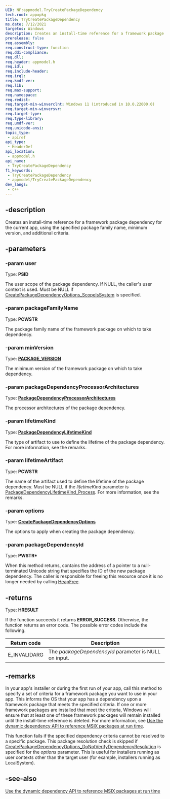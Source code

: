 ```yaml
---
UID: NF:appmodel.TryCreatePackageDependency
tech.root: appxpkg
title: TryCreatePackageDependency
ms.date: 7/12/2021
targetos: Windows
description: Creates an install-time reference for a framework package dependency for the current app, using the specified package family name, minimum version, and additional criteria.
prerelease: false
req.assembly: 
req.construct-type: function
req.ddi-compliance: 
req.dll: 
req.header: appmodel.h
req.idl: 
req.include-header: 
req.irql: 
req.kmdf-ver: 
req.lib: 
req.max-support: 
req.namespace: 
req.redist: 
req.target-min-winverclnt: Windows 11 (introduced in 10.0.22000.0)
req.target-min-winversvr: 
req.target-type: 
req.type-library: 
req.umdf-ver: 
req.unicode-ansi: 
topic_type:
 - apiref
api_type:
 - HeaderDef
api_location:
 - appmodel.h
api_name:
 - TryCreatePackageDependency
f1_keywords:
 - TryCreatePackageDependency
 - appmodel/TryCreatePackageDependency
dev_langs:
 - c++
---
```


## -description

Creates an install-time reference for a framework package dependency for the current app, using the specified package family name, minimum version, and additional criteria.

## -parameters

### -param user

Type: <b>PSID</b>

The user scope of the package dependency. If NULL, the caller's user context is used. Must be NULL if [CreatePackageDependencyOptions_ScopeIsSystem](ne-appmodel-createpackagedependencyoptions.md) is specified.

### -param packageFamilyName

Type: <b>PCWSTR</b>

The package family name of the framework package on which to take dependency.

### -param minVersion

Type: <b><a href="/windows/desktop/api/appmodel/ns-appmodel-package_version">PACKAGE_VERSION</a></b>

The minimum version of the framework package on which to take dependency.

### -param packageDependencyProcessorArchitectures

Type: <b><a href="ne-appmodel-packagedependencyprocessorarchitectures.md">PackageDependencyProcessorArchitectures</a></b>

The processor architectures of the package dependency.

### -param lifetimeKind

Type: <b><a href="ne-appmodel-packagedependencylifetimekind.md">PackageDependencyLifetimeKind</a></b>

The type of artifact to use to define the lifetime of the package dependency. For more information, see the remarks.

### -param lifetimeArtifact

Type: <b>PCWSTR</b>

The name of the artifact used to define the lifetime of the package dependency. Must be NULL if the *lifetimeKind* parameter is [PackageDependencyLifetimeKind_Process](ne-appmodel-packagedependencylifetimekind.md). For more information, see the remarks.

### -param options

Type: <b><a href="ne-appmodel-createpackagedependencyoptions.md">CreatePackageDependencyOptions</a></b>

The options to apply when creating the package dependency.

### -param packageDependencyId

Type: <b>PWSTR*</b>

When this method returns, contains the address of a pointer to a null-terminated Unicode string that specifies the ID of the new package dependency. The caller is responsible for freeing this resource once it is no longer needed by calling [HeapFree](/windows/win32/api/heapapi/nf-heapapi-heapfree).

## -returns

Type: <b>HRESULT</b>

If the function succeeds it returns <b>ERROR_SUCCESS</b>. Otherwise, the function returns an error code. The possible error codes include the following.

| Return code | Description |
|-------------|-------------|
| E_INVALIDARG | The *packageDependencyId* parameter is NULL on input. |

## -remarks

In your app's installer or during the first run of your app, call this method to specify a set of criteria for a framework package you want to use in your app. This informs the OS that your app has a dependency upon a framework package that meets the specified criteria. If one or more framework packages are installed that meet the criteria, Windows will ensure that at least one of these framework packages will remain installed until the install-time reference is deleted. For more information, see [Use the dynamic dependency API to reference MSIX packages at run time](/windows/apps/desktop/modernize/framework-packages/use-the-dynamic-dependency-api).

This function fails if the specified dependency criteria cannot be resolved to a specific package. This package resolution check is skipped if [CreatePackageDependencyOptions_DoNotVerifyDependencyResolution](ne-appmodel-createpackagedependencyoptions.md) is specified for the *options* parameter. This is useful for installers running as user contexts other than the target user (for example, installers running as LocalSystem).

## -see-also

[Use the dynamic dependency API to reference MSIX packages at run time](/windows/apps/desktop/modernize/framework-packages/use-the-dynamic-dependency-api)
